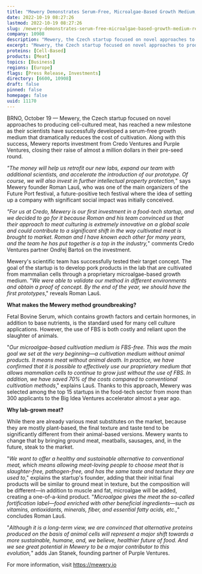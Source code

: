```yaml
---
title: "Mewery Demonstrates Serum-Free, Microalgae-Based Growth Medium, Receives Pre-seed Investment"
date: 2022-10-19 08:27:26
lastmod: 2022-10-19 08:27:26
slug: /mewery-demonstrates-serum-free-microalgae-based-growth-medium-receives-pre-seed-investment
company: 10908
description: "Mewery, the Czech startup focused on novel approaches to producing cell-cultured meat, has reached a new milestone as their scientists have successfully developed a serum-free growth medium that dramatically reduces the cost of cultivation. Along with this success, Mewery reports investment from Credo Ventures and Purple Ventures, closing their raise of almost a million dollars in their pre-seed round."
excerpt: "Mewery, the Czech startup focused on novel approaches to producing cell-cultured meat, has reached a new milestone as their scientists have successfully developed a serum-free growth medium that dramatically reduces the cost of cultivation. Along with this success, Mewery reports investment from Credo Ventures and Purple Ventures, closing their raise of almost a million dollars in their pre-seed round."
proteins: [Cell-Based]
products: [Meat]
topics: [Business]
regions: [Europe]
flags: [Press Release, Investments]
directory: [6600, 10908]
draft: false
pinned: false
homepage: false
uuid: 11170
---
```

<p>BRNO, October 19 — Mewery, the Czech startup focused on novel approaches to producing cell-cultured meat, has reached a new milestone as their scientists have successfully developed a serum-free growth medium that dramatically reduces the cost of cultivation. Along with this success, Mewery reports investment from Credo Ventures and Purple Ventures, closing their raise of almost a million dollars in their pre-seed round. </p>
<p><em>"The money will help us retrofit our new labs, expand our team with additional scientists, and accelerate the introduction of our prototype. Of course, we will also invest in further intellectual property protection,</em>" says Mewery founder Roman Lauš, who was one of the main organizers of the Future Port festival, a future-positive tech festival where the idea of setting up a company with significant social impact was initially conceived.</p>
<p><em>"For us at Credo, Mewery is our first investment in a food-tech startup</em><em>,</em><em> and we decided to go for it because Roman and his team convinced us that their approach to meat culturing is extremely innovative on a global scale and could contribute to a significant shift in the way cultivated meat is brought to market. Roman and I have known each other for many years</em><em>,</em><em> and the team he has put together is a top in the industry,</em>" comments Credo Ventures partner Ondřej Bartoš on the investment.</p>
<p>Mewery's scientific team has successfully tested their target concept. The goal of the startup is to develop pork products in the lab that are cultivated from mammalian cells through a proprietary microalgae-based growth medium. "<em>We were able to validate our method in different environments and obtain a proof of concept. By the end of the year, we should have the first prototypes</em>," reveals Roman Lauš. </p>
<p><strong>What makes the Mewery method groundbreaking? </strong></p>
<p>Fetal Bovine Serum, which contains growth factors and certain hormones, in addition to base nutrients, is the standard used for many cell culture applications. However, the use of FBS is both costly and reliant upon the slaughter of animals.</p>
<p>"<em>Our microalgae-based cultivation medium is FBS-free. This was the main goal we set at the very beginning—a cultivation medium without animal products. It means meat without animal death. In practice, we have confirmed that it is possible to effectively use our proprietary medium that allows mammalian cells to continue to grow just without the use of FBS. In addition, we have saved 70% of the costs compared to conventional cultivation methods</em>," explains Lauš. Thanks to this approach, Mewery was selected among the top 15 startups in the food-tech sector from more than 300 applicants to the Big Idea Ventures accelerator almost a year ago.</p>
<p><strong>Why lab-grown meat? </strong></p>
<p>While there are already various meat substitutes on the market, because they are mostly plant-based, the final texture and taste tend to be significantly different from their animal-based versions. Mewery wants to change that by bringing ground meat, meatballs, sausages, and, in the future, steak to the market.</p>
<p>"<em>We want to offer a healthy and sustainable alternative to conventional meat, which means allowing meat-loving people to choose meat that is slaughter-free, pathogen-free, and has the same taste and texture they are used to</em>," explains the startup's founder, adding that their initial final products will be similar to ground meat in texture, but the composition will be different<em>—</em>in addition to muscle and fat, microalgae will be added, creating a one-of-a-kind product. "<em>Microalgae gives the meat the so-called fortification label—food enriched with other beneficial ingredients—such as vitamins, antioxidants, minerals, fiber, and essential fatty acids, etc.,</em>" concludes Roman Lauš.</p>
<p>"<em>Although it is a long-term view, we are convinced that alternative proteins produced on the basis of animal cells will represent a major shift towards a more sustainable, humane, and, we believe, healthier future of food. And we see great potential in Mewery to be a major contributor to this evolution,</em>" adds Jan Stanek, founding partner of Purple Ventures.</p>
<p>For more information, visit <a href="https://mewery.io">https://mewery.io</a></p>

